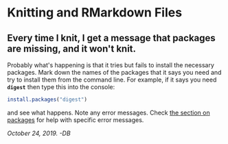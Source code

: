 
# Knitting and RMarkdown Files

## Every time I knit, I get a message that packages are missing, and it won't knit.

Probably what's happening is that it tries but fails to install the necessary packages. Mark down the names of the packages that it says you need and try to install them from the command line. For example, if it says you need **`digest`** then type this into the console:


```r
install.packages("digest")
```

and see what happens. Note any error messages. Check [the section on packages](add-on-packages.html) for help with specific error messages.

*October 24, 2019. -DB*
